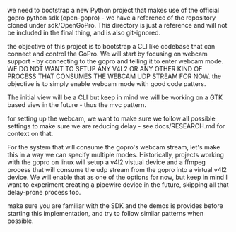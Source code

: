 we need to bootstrap a new Python project that makes use of the official gopro python sdk (open-gopro) - we have a reference of the repository cloned under sdk/OpenGoPro. This directory is just a reference and will not be included in the final thing, and is also git-ignored.

the objective of this project is to bootstrap a CLI like codebase that can connect and control the GoPro. We will start by focusing on webcam support - by connecting to the gopro and telling it to enter webcam mode. WE DO NOT WANT TO SETUP ANY V4L2 OR ANY OTHER KIND OF PROCESS THAT CONSUMES THE WEBCAM UDP STREAM FOR NOW. the objective is to simply enable webcam mode with good code patters.

The initial view will be a CLI but keep in mind we will be working on a GTK based view in the future - thus the mvc pattern.

for setting up the webcam, we want to make sure we follow all possible settings to make sure we are reducing delay - see docs/RESEARCH.md for context on that.

For the system that will consume the gopro's webcam stream, let's make this in a way we can specify multiple modes. Historically, projects working with the gopro on linux will setup a v4l2 vistual device and a ffmpeg process that will consume the udp stream from the gopro into a virtual v4l2 device. We will enable that as one of the options for now, but keep in mind I want to experiment creating a pipewire device in the future, skipping all that delay-prone process too.

make sure you are familiar with the SDK and the demos is provides before starting this implementation, and try to follow similar patterns when possible.
